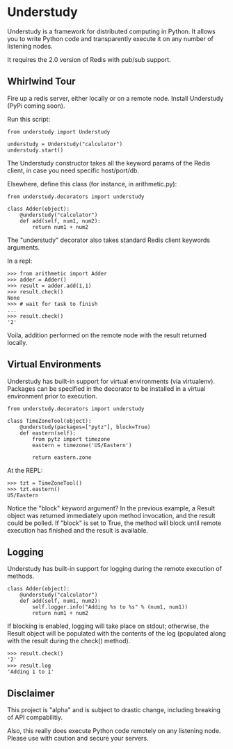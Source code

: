 Understudy
==========

Understudy is a framework for distributed computing in Python.  It allows
you to write Python code and transparently execute it on any number of
listening nodes.

It requires the 2.0 version of Redis with pub/sub support.

Whirlwind Tour
--------------

Fire up a redis server, either locally or on a remote node. Install
Understudy (PyPi coming soon).

Run this script:

    from understudy import Understudy

    understudy = Understudy("calculator")
    understudy.start()

The Understudy constructor takes all the keyword params of the Redis
client, in case you need specific host/port/db.

Elsewhere, define this class (for instance, in arithmetic.py):

    from understudy.decorators import understudy

    class Adder(object):
        @understudy("calculator")
        def add(self, num1, num2):
            return num1 + num2

The "understudy" decorator also takes standard Redis client keywords arguments.

In a repl:

    >>> from arithmetic import Adder
    >>> adder = Adder()
    >>> result = adder.add(1,1)
    >>> result.check()
    None
    >>> # wait for task to finish
    ...
    >>> result.check()
    '2'

Voila, addition performed on the remote node with the result returned locally.

Virtual Environments
--------------------

Understudy has built-in support for virtual environments (via virtualenv).
Packages can be specified in the decorator to be installed in a virtual
environment prior to execution.

    from understudy.decorators import understudy

    class TimeZoneTool(object):
        @understudy(packages=["pytz"], block=True)
        def eastern(self):
            from pytz import timezone
            eastern = timezone('US/Eastern')

            return eastern.zone

At the REPL:

    >>> tzt = TimeZoneTool()
    >>> tzt.eastern()
    US/Eastern

Notice the "block" keyword argument?  In the previous example, a
Result object was returned immediately upon method invocation, and
the result could be polled.  If "block" is set to True, the method
will block until remote execution has finished and the result is available.

Logging
-------

Understudy has built-in support for logging during the remote execution
of methods.

    class Adder(object):
        @understudy("calculator")
        def add(self, num1, num2):
            self.logger.info("Adding %s to %s" % (num1, num1))
            return num1 + num2

If blocking is enabled, logging will take place on stdout;
otherwise, the Result object will be populated with the contents of the
log (populated along with the result during the check() method).

    >>> result.check()
    '2'
    >>> result.log
    'Adding 1 to 1'

Disclaimer
----------

This project is "alpha" and is subject to drastic change, including breaking
of API compabilitiy.

Also, this really does execute Python code remotely on any listening node.
Please use with caution and secure your servers.